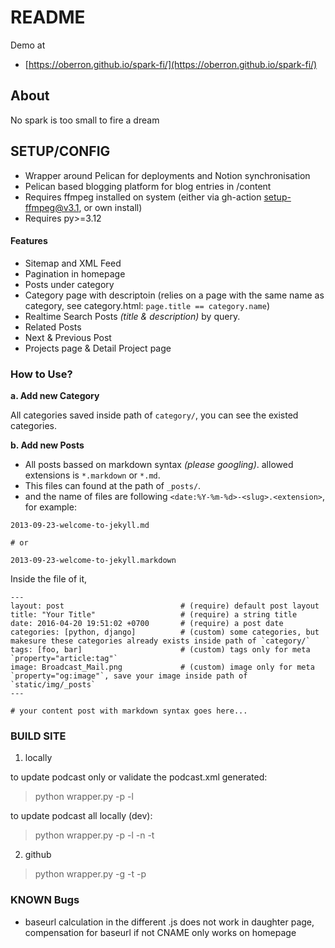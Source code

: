 # README

Demo at
* [https://oberron.github.io/spark-fi/](https://oberron.github.io/spark-fi/)

## About

No spark is too small to fire a dream


## SETUP/CONFIG

* Wrapper around Pelican for deployments and Notion synchronisation
* Pelican based blogging platform for blog entries in /content
* Requires ffmpeg installed on system (either via gh-action setup-ffmpeg@v3.1, or own install)
* Requires py>=3.12

#### Features

* Sitemap and XML Feed
* Pagination in homepage
* Posts under category
* Category page with descriptoin (relies on a page with the same name as category, see category.html: `page.title == category.name`)
* Realtime Search Posts _(title & description)_ by query.
* Related Posts
* Next & Previous Post
* Projects page & Detail Project page

### How to Use?

**a. Add new Category**

All categories saved inside path of `category/`, you can see the existed categories.

**b. Add new Posts**

* All posts bassed on markdown syntax _(please googling)_. allowed extensions is `*.markdown` or `*.md`.
* This files can found at the path of `_posts/`.
* and the name of files are following `<date:%Y-%m-%d>-<slug>.<extension>`, for example:

```
2013-09-23-welcome-to-jekyll.md

# or

2013-09-23-welcome-to-jekyll.markdown
```

Inside the file of it,

```
---
layout: post                          # (require) default post layout
title: "Your Title"                   # (require) a string title
date: 2016-04-20 19:51:02 +0700       # (require) a post date
categories: [python, django]          # (custom) some categories, but makesure these categories already exists inside path of `category/`
tags: [foo, bar]                      # (custom) tags only for meta `property="article:tag"`
image: Broadcast_Mail.png             # (custom) image only for meta `property="og:image"`, save your image inside path of `static/img/_posts`
---

# your content post with markdown syntax goes here...
```

### BUILD SITE

1. locally

to update podcast only or validate the podcast.xml generated:

> python wrapper.py -p -l

to update podcast all locally (dev):

> python wrapper.py -p -l -n -t

2. github

> python wrapper.py -g -t -p

### KNOWN Bugs

* baseurl calculation in the different .js does not work in daughter page, compensation for baseurl if not CNAME only works on homepage

